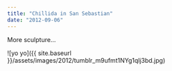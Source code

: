 ```yaml
---
title: "Chillida in San Sebastian"
date: "2012-09-06"
---
```


More sculpture…

![yo yo]({{ site.baseurl }}/assets/images/2012/tumblr_m9ufmt1NYg1qlj3bd.jpg)
